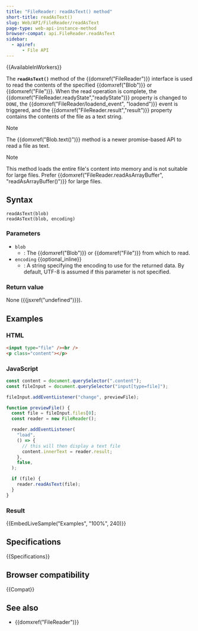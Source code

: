 ```yaml
---
title: "FileReader: readAsText() method"
short-title: readAsText()
slug: Web/API/FileReader/readAsText
page-type: web-api-instance-method
browser-compat: api.FileReader.readAsText
sidebar:
  - apiref:
      - File API
---
```


{{AvailableInWorkers}}

The **`readAsText()`** method of the {{domxref("FileReader")}} interface is used to read the contents of the specified {{domxref("Blob")}} or {{domxref("File")}}.
When the read operation is complete, the {{domxref("FileReader.readyState","readyState")}} property is changed to `DONE`,
the {{domxref("FileReader/loadend_event", "loadend")}} event is triggered, and the {{domxref("FileReader.result","result")}} property contains the contents of the file as a text string.

> [!NOTE]
> The {{domxref("Blob.text()")}} method is a newer promise-based API to read a file as text.

> [!NOTE]
> This method loads the entire file's content into memory and is not suitable for large files. Prefer {{domxref("FileReader.readAsArrayBuffer", "readAsArrayBuffer()")}} for large files.

## Syntax

```js-nolint
readAsText(blob)
readAsText(blob, encoding)
```

### Parameters

- `blob`
  - : The {{domxref("Blob")}} or {{domxref("File")}} from which to read.
- `encoding` {{optional_inline}}
  - : A string specifying the encoding to use for the returned data. By default, UTF-8 is assumed if this parameter is not specified.

### Return value

None ({{jsxref("undefined")}}).

## Examples

### HTML

```html
<input type="file" /><br />
<p class="content"></p>
```

### JavaScript

```js
const content = document.querySelector(".content");
const fileInput = document.querySelector("input[type=file]");

fileInput.addEventListener("change", previewFile);

function previewFile() {
  const file = fileInput.files[0];
  const reader = new FileReader();

  reader.addEventListener(
    "load",
    () => {
      // this will then display a text file
      content.innerText = reader.result;
    },
    false,
  );

  if (file) {
    reader.readAsText(file);
  }
}
```

### Result

{{EmbedLiveSample("Examples", "100%", 240)}}

## Specifications

{{Specifications}}

## Browser compatibility

{{Compat}}

## See also

- {{domxref("FileReader")}}
